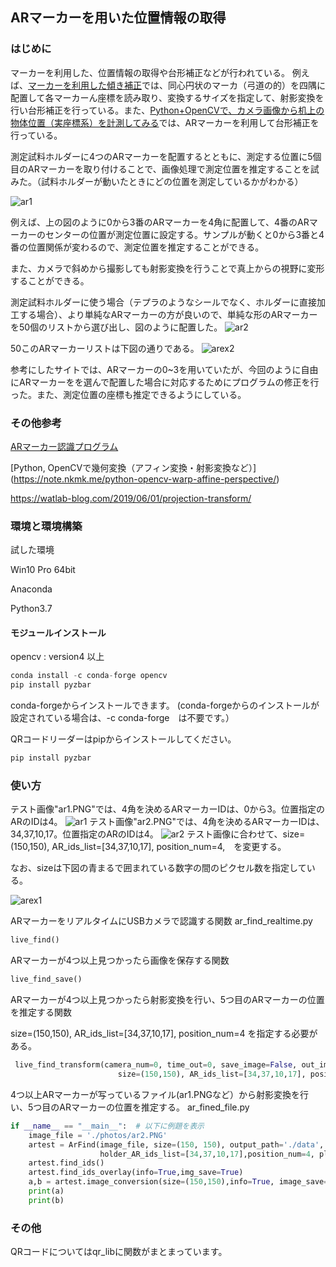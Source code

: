 
## ARマーカーを用いた位置情報の取得


### はじめに
マーカーを利用した、位置情報の取得や台形補正などが行われている。
例えば、[マーカーを利用した傾き補正](https://nixeneko.hatenablog.com/entry/2016/01/21/163937)では、同心円状のマーカ（弓道の的）を四隅に配置して各マーカーん座標を読み取り、変換するサイズを指定して、射影変換を行い台形補正を行っている。また、[Python+OpenCVで、カメラ画像から机上の物体位置（実座標系）を計測してみる](https://qiita.com/code0327/items/c6e468da7007734c897f)では、ARマーカーを利用して台形補正を行っている。

測定試料ホルダーに4つのARマーカーを配置するとともに、測定する位置に5個目のARマーカーを取り付けることで、画像処理で測定位置を推定することを試みた。（試料ホルダーが動いたときにどの位置を測定しているかがわかる）

![ar1](./readme_figs/example2.jpg)

例えば、上の図のように0から3番のARマーカーを4角に配置して、4番のARマーカーのセンターの位置が測定位置に設定する。サンプルが動くと0から3番と4番の位置関係が変わるので、測定位置を推定することができる。

また、カメラで斜めから撮影しても射影変換を行うことで真上からの視野に変形することができる。

測定試料ホルダーに使う場合（テプラのようなシールでなく、ホルダーに直接加工する場合）、より単純なARマーカーの方が良いので、単純な形のARマーカーを50個のリストから選び出し、図のように配置した。
![ar2](./readme_figs/ar2.PNG)

50このARマーカーリストは下図の通りである。
![arex2](./readme_figs/arex2.PNG)

参考にしたサイトでは、ARマーカーの0~3を用いていたが、今回のように自由にARマーカーをを選んで配置した場合に対応するためにプログラムの修正を行った。また、測定位置の座標も推定できるようにしている。

### その他参考

[ARマーカー認識プログラム](https://qiita.com/hsgucci/items/37becbb8bfe04330ce14)

[Python, OpenCVで幾何変換（アフィン変換・射影変換など）]
(https://note.nkmk.me/python-opencv-warp-affine-perspective/)

https://watlab-blog.com/2019/06/01/projection-transform/



### 環境と環境構築
試した環境

Win10 Pro 64bit

Anaconda

Python3.7

#### モジュールインストール

opencv : version4 以上  

```Python
conda install -c conda-forge opencv
pip install pyzbar
```
conda-forgeからインストールできます。
(conda-forgeからのインストールが設定されている場合は、-c conda-forge　は不要です。）

QRコードリーダーはpipからインストールしてください。
```Python
pip install pyzbar
```


### 使い方

テスト画像"ar1.PNG"では、4角を決めるARマーカーIDは、0から3。位置指定のARのIDは4。
![ar1](./readme_figs/ar1.PNG)
テスト画像"ar2.PNG"では、4角を決めるARマーカーIDは、34,37,10,17。位置指定のARのIDは4。
![ar2](./readme_figs/ar2.PNG)
テスト画像に合わせて、size=(150,150), AR_ids_list=[34,37,10,17], position_num=4,　を変更する。

なお、sizeは下図の青まるで囲まれている数字の間のピクセル数を指定している。

![arex1](./readme_figs/arex1.PNG)

ARマーカーをリアルタイムにUSBカメラで認識する関数
ar_find_realtime.py

```python
live_find()    
```
ARマーカーが4つ以上見つかったら画像を保存する関数
```python
live_find_save()

```
ARマーカーが4つ以上見つかったら射影変換を行い、5つ目のARマーカーの位置を推定する関数

size=(150,150), AR_ids_list=[34,37,10,17], position_num=4
を指定する必要がある。
```python
 live_find_transform(camera_num=0, time_out=0, save_image=False, out_img_path="./data",
                        size=(150,150), AR_ids_list=[34,37,10,17], position_num=4)
```

4つ以上ARマーカーが写っているファイル(ar1.PNGなど）から射影変換を行い、5つ目のARマーカーの位置を推定する。
ar_fined_file.py

```python
if __name__ == "__main__":  # 以下に例題を表示
    image_file = './photos/ar2.PNG'
    artest = ArFind(image_file, size=(150, 150), output_path='./data', 
                    holder_AR_ids_list=[34,37,10,17],position_num=4, plot_flag=True)
    artest.find_ids()
    artest.find_ids_overlay(info=True,img_save=True)
    a,b = artest.image_conversion(size=(150,150),info=True, image_save=True, ar_cut_position='edge')
    print(a)
    print(b)
```

### その他
QRコードについてはqr_libに関数がまとまっています。
